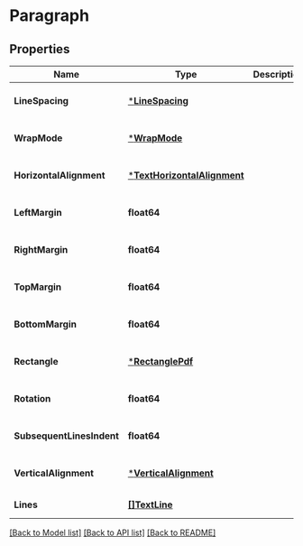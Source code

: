 # Paragraph

## Properties
Name | Type | Description | Notes
------------ | ------------- | ------------- | -------------
**LineSpacing** | [***LineSpacing**](LineSpacing.md) |  | [optional] [default to null]
**WrapMode** | [***WrapMode**](WrapMode.md) |  | [optional] [default to null]
**HorizontalAlignment** | [***TextHorizontalAlignment**](TextHorizontalAlignment.md) |  | [optional] [default to null]
**LeftMargin** | **float64** |  | [optional] [default to null]
**RightMargin** | **float64** |  | [optional] [default to null]
**TopMargin** | **float64** |  | [optional] [default to null]
**BottomMargin** | **float64** |  | [optional] [default to null]
**Rectangle** | [***RectanglePdf**](RectanglePdf.md) |  | [optional] [default to null]
**Rotation** | **float64** |  | [optional] [default to null]
**SubsequentLinesIndent** | **float64** |  | [optional] [default to null]
**VerticalAlignment** | [***VerticalAlignment**](VerticalAlignment.md) |  | [optional] [default to null]
**Lines** | [**[]TextLine**](TextLine.md) |  | [default to null]

[[Back to Model list]](../README.md#documentation-for-models) [[Back to API list]](../README.md#documentation-for-api-endpoints) [[Back to README]](../README.md)


